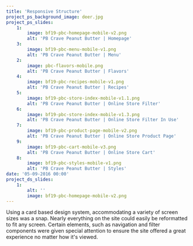 ```yaml
---
title: 'Responsive Structure'
project_ps_background_image: deer.jpg
project_ps_slides:
    1:
        image: bf19-pbc-homepage-mobile-v2.png
        alt: 'PB Crave Peanut Butter | Homepage'
    3:
        image: bf19-pbc-menu-mobile-v1.png
        alt: 'PB Crave Peanut Butter | Menu'
    2:
        image: pbc-flavors-mobile.png
        alt: 'PB Crave Peanut Butter | Flavors'
    4:
        image: bf19-pbc-recipes-mobile-v1.png
        alt: 'PB Crave Peanut Butter | Recipes'
    5:
        image: bf19-pbc-store-index-mobile-v1.1.png
        alt: 'PB Crave Peanut Butter | Online Store Filter'
    6:
        image: bf19-pbc-store-index-mobile-v1.3.png
        alt: 'PB Crave Peanut Butter | Online Store Filter In Use'
    7:
        image: bf19-pbc-product-page-mobile-v2.png
        alt: 'PB Crave Peanut Butter | Online Store Product Page'
    9:
        image: bf19-pbc-cart-mobile-v3.png
        alt: 'PB Crave Peanut Butter | Online Store Cart'
    8:
        image: bf19-pbc-styles-mobile-v1.png
        alt: 'PB Crave Peanut Butter | Styles'
date: '05-09-2016 00:00'
project_ds_slides:
    1:
        alt: ''
        image: bf19-pbc-homepage-mobile-v2.png
---
```


Using a card based design system, accommodating a variety of screen sizes was a snap. Nearly everything on the site could easily be reformatted to fit any screen. Certain elements, such as navigation and filter components were given special attention to ensure the site offered a great experience no matter how it's viewed.
